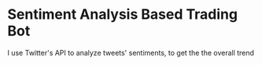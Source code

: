 # Sentiment Analysis Based Trading Bot

I use Twitter's API to analyze tweets' sentiments, to get the the overall trend
